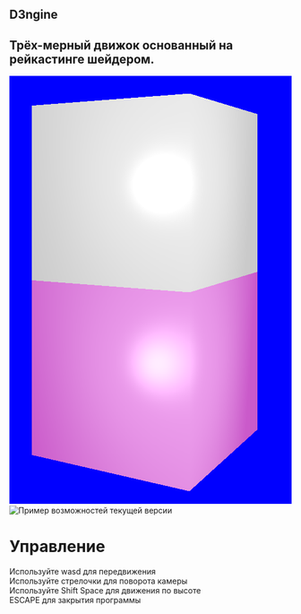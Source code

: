## D3ngine
## Трёх-мерный движок основанный на рейкастинге шейдером.
![Пример работы текущей версии](https://github.com/LedinecMing/D3ngine/raw/main/Screenshots/снимок.png)
![Пример возможностей текущей версии](https://github.com/LedinecMing/D3ngine/raw/main/Screenshots/work.gif)
# Управление
Используйте wasd для передвижения  
Используйте стрелочки для поворота камеры  
Используйте Shift Space для движения по высоте  
ESCAPE для закрытия программы
